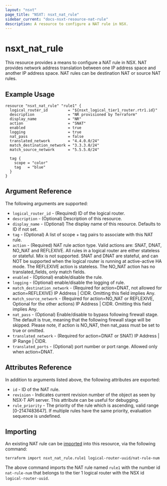 ```yaml
---
layout: "nsxt"
page_title: "NSXT: nsxt_nat_rule"
sidebar_current: "docs-nsxt-resource-nat-rule"
description: A resource to configure a NAT rule in NSX.
---
```


# nsxt_nat_rule

This resource provides a means to configure a NAT rule in NSX. NAT provides network address translation between one IP address space and another IP address space. NAT rules can be destination NAT or source NAT rules.

## Example Usage

```hcl
resource "nsxt_nat_rule" "rule1" {
  logical_router_id         = "${nsxt_logical_tier1_router.rtr1.id}"
  description               = "NR provisioned by Terraform"
  display_name              = "NR"
  action                    = "SNAT"
  enabled                   = true
  logging                   = true
  nat_pass                  = false
  translated_network        = "4.4.0.0/24"
  match_destination_network = "3.3.3.0/24"
  match_source_network      = "5.5.5.0/24"

  tag {
    scope = "color"
    tag   = "blue"
  }
}
```

## Argument Reference

The following arguments are supported:

* `logical_router_id` - (Required) ID of the logical router.
* `description` - (Optional) Description of this resource.
* `display_name` - (Optional) The display name of this resource. Defaults to ID if not set.
* `tag` - (Optional) A list of scope + tag pairs to associate with this NAT rule.
* `action` - (Required) NAT rule action type. Valid actions are: SNAT, DNAT, NO_NAT and REFLEXIVE. All rules in a logical router are either stateless or stateful. Mix is not supported. SNAT and DNAT are stateful, and can NOT be supported when the logical router is running at active-active HA mode. The REFLEXIVE action is stateless. The NO_NAT action has no translated_fields, only match fields.
* `enabled` - (Optional) enable/disable the rule.
* `logging` - (Optional) enable/disable the logging of rule.
* `match_destination_network` - (Required for action=DNAT, not allowed for action=REFLEXIVE) IP Address | CIDR. Omitting this field implies Any.
* `match_source_network` - (Required for action=NO_NAT or REFLEXIVE, Optional for the other actions) IP Address | CIDR. Omitting this field implies Any.
* `nat_pass` - (Optional) Enable/disable to bypass following firewall stage. The default is true, meaning that the following firewall stage will be skipped. Please note, if action is NO_NAT, then nat_pass must be set to true or omitted.
* `translated_network` - (Required for action=DNAT or SNAT) IP Address | IP Range | CIDR.
* `translated_ports` - (Optional) port number or port range. Allowed only when action=DNAT.


## Attributes Reference

In addition to arguments listed above, the following attributes are exported:

* `id` - ID of the NAT rule.
* `revision` - Indicates current revision number of the object as seen by NSX-T API server. This attribute can be useful for debugging.
* `rule_priority` - The priority of the rule which is ascending, valid range [0-2147483647]. If multiple rules have the same priority, evaluation sequence is undefined.

## Importing

An existing NAT rule can be [imported][docs-import] into this resource, via the following command:

[docs-import]: /docs/import/index.html

```
terraform import nsxt_nat_rule.rule1 logical-router-uuid/nat-rule-num
```

The above command imports the NAT rule named `rule1` with the number id `nat-rule-num` that belongs to the tier 1 logical router with the NSX id `logical-router-uuid`.
